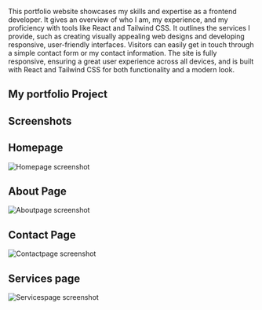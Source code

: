 This portfolio website showcases my skills and expertise as a frontend developer. It gives an overview of who I am, my experience, and my proficiency with tools like React and Tailwind CSS. It outlines the services I provide, such as creating visually appealing web designs and developing responsive, user-friendly interfaces. Visitors can easily get in touch through a simple contact form or my contact information. The site is fully responsive, ensuring a great user experience across all devices, and is built with React and Tailwind CSS for both functionality and a modern look.

## My portfolio Project

## Screenshots

## Homepage
![Homepage screenshot](https://github.com/emmajjoseph/portfolio_site/tree/main/my-project/src/assets/images/screenshot11.png")

## About Page
![Aboutpage screenshot](https://raw.githubusercontent.com/emmajjoseph/portfolio_site/tree/main/my-project/src/assets/images/screenshot12.png")

## Contact Page
![Contactpage screenshot](https://rawgithubusercontent.com/emmajjoseph/portfolio_site/tree/main/my-project/src/assets/images/screenshot13.png")

## Services page
![Servicespage screenshot](https://rawgithubusercontent.com/emmajjoseph/portfolio_site/tree/main/my-project/src/assets/images/screenshot14.png")
